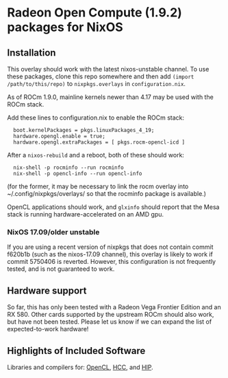 # Radeon Open Compute (1.9.2) packages for NixOS

## Installation

This overlay should work with the latest nixos-unstable channel. To use these
packages, clone this repo somewhere and then add `(import /path/to/this/repo)`
to `nixpkgs.overlays` in `configuration.nix`.

As of ROCm 1.9.0, mainline kernels newer than 4.17 may be used with the ROCm stack.

Add these lines to configuration.nix to enable the ROCm stack:
```
  boot.kernelPackages = pkgs.linuxPackages_4_19;
  hardware.opengl.enable = true;
  hardware.opengl.extraPackages = [ pkgs.rocm-opencl-icd ]
```

After a `nixos-rebuild` and a reboot, both of these should work:
```
  nix-shell -p rocminfo --run rocminfo
  nix-shell -p opencl-info --run opencl-info
```

(for the former, it may be necessary to link the rocm overlay into
~/.config/nixpkgs/overlays/ so that the rocminfo package is available.)

OpenCL applications should work, and `glxinfo` should report that the Mesa
stack is running hardware-accelerated on an AMD gpu.

### NixOS 17.09/older unstable

If you are using a recent version of nixpkgs that does not contain commit
f620b1b (such as the nixos-17.09 channel), this overlay is likely to work if
commit 5750406 is reverted.  However, this configuration is not frequently
tested, and is not guaranteed to work.

## Hardware support

So far, this has only been tested with a Radeon Vega Frontier Edition and an RX 580.  Other cards supported by the upstream ROCm should also work, but have not been tested. Please let us know if we can expand the list of expected-to-work hardware!

## Highlights of Included Software

Libraries and compilers for: [OpenCL](https://github.com/RadeonOpenCompute/ROCm-OpenCL-Runtime), [HCC](https://github.com/RadeonOpenCompute/hcc), and [HIP](https://github.com/ROCm-Developer-Tools/HIP).
